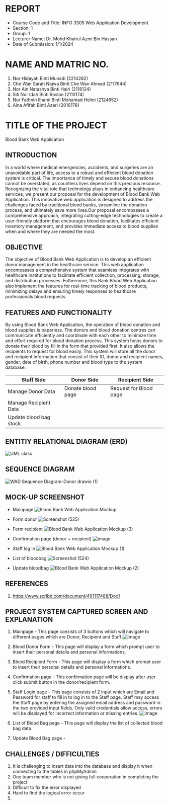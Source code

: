 # REPORT

  - Course Code and Title: INFO 3305 Web Application Development
  - Section: 1
  - Group: 1
  - Lecturer Name: Dr. Mohd Khairul Azmi Bin Hassan
  - Date of Submission: 1/1/2024
  
# NAME AND MATRIC NO.

  1. Nor Hidayati Binti Munadi (2214282)
  2. Che Wan Sarah Najwa Binti Che Wan Ahmad (2117644)
  3. Nor Ain Natashya Binti Hairi (2118124)
  4. Siti Nur Idah Binti Roslan (2110174)
  5. Nur Fathnin Ilhami Binti Mohamad Helmi (2124852)
  6. Aina Afifah Binti Azeri (2016178)

# TITLE OF THE PROJECT 

  Blood Bank Web Application

## INTRODUCTION

  In a world where medical emergencies, accidents, and surgeries are an unavoidable part of life, access to a robust and efficient blood donation system is critical. 
  The importance of timely and secure blood donations cannot be overstated, as countless lives depend on this precious resource. Recognizing the vital role that technology 
  plays in enhancing healthcare services, we present our proposal for the development of Blood Bank Web Application. This innovative web application is designed to address 
  the challenges faced by traditional blood banks, streamline the donation process, and ultimately save more lives.Our proposal encompasses a comprehensive approach, integrating 
  cutting-edge technologies to create a user-friendly platform that encourages blood donation, facilitates efficient inventory management, and provides immediate access to 
  blood supplies when and where they are needed the most.

## OBJECTIVE

  The objective of Blood Bank Web Application is to develop an efficient donor management in the healthcare service. This web application encompasses a comprehensive system that seamless   integrates with healthcare institutions to facilitate efficient collection, processing, storage, and distribution processes. Futhermore, this Bank Blood Web Application also implement    the features for real-time tracking of blood products, minimizing delays and ensuring timely responses to healthcare professionals blood requests.

## FEATURES AND FUNCTIONALITY

By using Blood Bank Web Application, the operation of blood donation and blood supplies is paperless. The donors and blood donation centres can communicate efficiently and coordinate with each other to minimize time and effort required for blood donation process. This system helps donors to donate their blood by fill in the form that provided first. It also allows the recipients to request for blood easily. This system will store all the donor and recipient information that consist of their ID, donor and recipient names, gender, date of birth, phone number and blood type to the system database.


| Staff Side | Donor Side | Recipient Side |
| --- | --- | --- |
| Manage Donor Data | Donate blood page | Request for Blood page |
| Manage Recipient Data |
| Update blood bag stock |



  

## ENTITIY RELATIONAL DIAGRAM (ERD)
![UML class](https://github.com/idahh02/README.md/assets/154742278/899a78ee-68ad-4d10-9bdf-6cf399c1c674)


## SEQUENCE DIAGRAM
![WAD Sequence Diagram-Donor drawio (1)](https://github.com/idahh02/README.md/assets/101859532/11aea8b7-7307-4753-90b7-5e65e355ef4d)

## MOCK-UP SCREENSHOT

- Mainpage
  ![Blood Bank Web Application Mockup](https://github.com/idahh02/README.md/assets/101859532/cc1157fa-bf6a-4c25-a75d-8ea3a32183f0)

- Form donor
 ![Screenshot (525)](https://github.com/idahh02/README.md/assets/147692602/3ccb9a8a-7893-41eb-932f-e1e41f0ffe71)

  
- Form recipient
  ![Blood Bank Web Application Mockup (3)](https://github.com/idahh02/README.md/assets/101859532/501c4e5c-fb50-490b-abf1-63a455ee35dd)

- Confirmation page (donor + recipient)
  ![image](https://github.com/idahh02/README.md/assets/155282287/d7f5d504-4750-4122-8e51-e58c49b6290d)

- Staff log in
![Blood Bank Web Application Mockup (1)](https://github.com/idahh02/README.md/assets/101859532/56c25f95-2393-4442-99d2-a064171a8b0a)

- List of bloodbag
![Screenshot (524)](https://github.com/idahh02/README.md/assets/147692602/698a01a0-c9aa-45ac-80e7-0bc74f1907e3)

- Update bloodbag
![Blood Bank Web Application Mockup (2)](https://github.com/idahh02/README.md/assets/101859532/602780c6-c84f-477a-95ee-1003456d3045)


## REFERENCES
  1. https://www.scribd.com/document/491117488/Doc1


## PROJECT SYSTEM CAPTURED SCREEN AND EXPLANATION
1. Mainpage -  This page consists of 3 buttons which will navigate to different pages which are Donor, Recipient and Staff
![image](https://github.com/idahh02/README.md/assets/154742278/40e3a523-66c5-43d4-9cad-2383373eab79)

2. Blood Donor Form - This page will display a form which prompt user to insert their personal details and personal informations.

3. Blood Recipient Form - This page will display a form which prompt user to insert their personal details and personal informations.

4. Confirmation page - This confirmation page will be display after user click submit button in the donor/recipient form.

5. Staff Login page - This page consists of 2 input which are Email and Password for staff to fill in to log in to the Staff page. Staff may access the Staff page by entering the assigned email address and password in the two provided input fields. Only valid credentials allow access, errors will be displayed for incorrect information or missing entries.
![image](https://github.com/idahh02/README.md/assets/154742278/4ee4eadf-fe8c-441b-bae7-061358bfb3e1)

6. List of Blood Bag page - This page will display the list of collected blood bag data 

7. Update Blood Bag page - 

## CHALLENGES / DIFFICULTIES
1. It is challenging to insert data into the database and display it when connecting to the tables in phpMyAdmin
2. One team member who is not giving full cooperation in completing the project
3. Difficult to fix the error displayed
4. Hard to find the logical error occur
5. 
